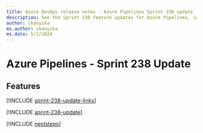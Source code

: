 ```yaml
---
title: Azure DevOps release notes - Azure Pipelines Sprint 238 update
description: See the Sprint 238 feature updates for Azure Pipelines, including next steps.
author: ckanyika
ms.author: ckanyika
ms.date: 5/2/2024
---
```


# Azure Pipelines - Sprint 238 Update

## Features

[!INCLUDE [sprint-238-update-links](../includes/pipelines/sprint-238-update-links.md)]

[!INCLUDE [sprint-238-update](../includes/pipelines/sprint-238-update.md)]

[!INCLUDE [nextsteps](../includes/nextsteps.md)]